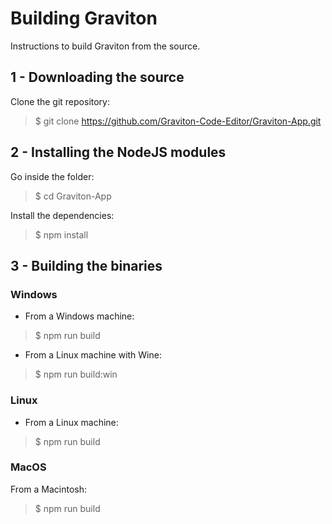 # Building Graviton

Instructions to build Graviton from the source.

## 1 - Downloading the source

Clone the git repository:
> $ git clone https://github.com/Graviton-Code-Editor/Graviton-App.git

## 2 - Installing the NodeJS modules

Go inside the folder:
> $ cd Graviton-App

Install the dependencies:
> $ npm install

## 3 - Building the binaries

### Windows

- From a Windows machine:

> $ npm run build 

- From a Linux machine with Wine: 

>  $ npm run build:win 

### Linux

- From a Linux machine: 

>  $ npm run build 
  
         

### MacOS

From a Macintosh: 
>  $ npm run build 
